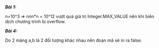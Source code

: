 ﻿**_Bài 1:_**

n=10^3    =>    n*n*n*n = 10^12 vượt quá giá trị Integer.MAX_VALUE nên
khi biên dịch chương trình bị overflow.


**_Bài 4:_**

Do 2 mảng a,b là 2 đối tượng khác nhau nên đoạn mã sẽ in ra false.